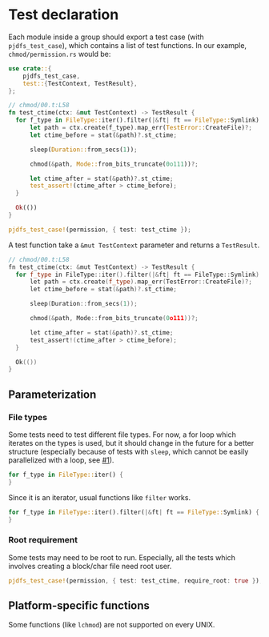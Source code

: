 # Test declaration

Each module inside a group should export a test case (with `pjdfs_test_case`),
which contains a list of test functions.
In our example, `chmod/permission.rs` would be:

```rust
use crate::{
    pjdfs_test_case,
    test::{TestContext, TestResult},
};

// chmod/00.t:L58
fn test_ctime(ctx: &mut TestContext) -> TestResult {
  for f_type in FileType::iter().filter(|&ft| ft == FileType::Symlink) {
      let path = ctx.create(f_type).map_err(TestError::CreateFile)?;
      let ctime_before = stat(&path)?.st_ctime;

      sleep(Duration::from_secs(1));

      chmod(&path, Mode::from_bits_truncate(0o111))?;

      let ctime_after = stat(&path)?.st_ctime;
      test_assert!(ctime_after > ctime_before);
  }

  Ok(())
}

pjdfs_test_case!(permission, { test: test_ctime });
```

A test function take a `&mut TestContext` parameter and returns a `TestResult`.

```cpp
// chmod/00.t:L58
fn test_ctime(ctx: &mut TestContext) -> TestResult {
  for f_type in FileType::iter().filter(|&ft| ft == FileType::Symlink) {
      let path = ctx.create(f_type).map_err(TestError::CreateFile)?;
      let ctime_before = stat(&path)?.st_ctime;

      sleep(Duration::from_secs(1));

      chmod(&path, Mode::from_bits_truncate(0o111))?;

      let ctime_after = stat(&path)?.st_ctime;
      test_assert!(ctime_after > ctime_before);
  }

  Ok(())
}
```

## Parameterization

### File types

Some tests need to test different file types.
For now, a for loop which iterates on the types is used, but it should change in the future for a
better structure (especially because of tests with `sleep`, which cannot be easily parallelized with a loop, see [#1](https://github.com/musikid/pjdfstest/issues/1)).

```rust
for f_type in FileType::iter() {
}
```

Since it is an iterator, usual functions like `filter` works.

```rust
for f_type in FileType::iter().filter(|&ft| ft == FileType::Symlink) {
}
```

### Root requirement

Some tests may need to be root to run. 
Especially, all the tests which involves creating a block/char file need root user.


```rust
pjdfs_test_case!(permission, { test: test_ctime, require_root: true });
```

## Platform-specific functions

Some functions (like `lchmod`) are not supported on every UNIX.